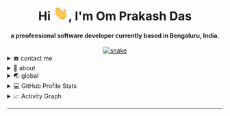 <div align="center">
<h1 align="center">Hi <img width="35" src="https://github.com/om1938/om1938/blob/main/wave.gif">, I'm Om Prakash Das</h1>
<h4 align="center">a preofeesional software developer currently based in Bengaluru, India. </h4>
</div>

<div align="center">
  <a href="https://om1938.github.io/Om1938/">
  <img  src="https://github.com/om1938/om1938/blob/main/resources/img/grid-snake.svg"
       alt="snake" /></a>
</div>

<details>
  <summary>☎️ contact me</summary>
<div>
  <samp>
    <h2 align="center">😎 you can reach me by:</h2>
    <p align="center">
      <br/>
      <a href="https://www.linkedin.com/in/omprakashdas" target="blank"><img align="center"
         src="https://img.shields.io/badge/linkedin-%231DA1F2.svg?style=for-the-badge&logo=linkedin&logoColor=white"
         alt="omprakashdas" height="30"/></a>
      <a href="https://fb.com/om1938" target="blank"><img align="center"
         src="https://img.shields.io/badge/facebook-4267B2.svg?style=for-the-badge&logo=facebook&logoColor=white"
         alt="om1938" height="30"/></a>
      <a href="https://mailto:omkletu@gmail.com" target="blank"><img align="center"
         src="https://img.shields.io/badge/gmail-EA4335.svg?style=for-the-badge&logo=gmail&logoColor=white"
         alt="omkletu" height="30"/></a>
    </p>
  <p align="center">
      <a href="https://instagram.com/__blue_monster" target="blank"><img align="center"
         src="https://img.shields.io/badge/instagram-%23E4405F.svg?style=for-the-badge&logo=Instagram&logoColor=white"
         alt="__blue_monster" height="30"/></a>
      <a href="https://wa.me/+917727877741" target="blank"><img align="center"
         src="https://img.shields.io/badge/whatsapp-4B7F1.svg?style=for-the-badge&logo=whatsapp&logoColor=white"
         alt="omprakashdas" height="30"/></a>
      <a href="https://twitter.com/omkletu" target="blank"><img align="center"
         src="https://img.shields.io/badge/twitter-1DA1F2.svg?style=for-the-badge&logo=twitter&logoColor=white"
         alt="omkletu" height="30"/></a>
      <br>
    </p>
  </samp>
</div>
</details>

<details>
  <summary>🧮 about</summary>
<div>
<h2 align="center">🧮 About this Account</h2>
 <p align="center">
  <a href="github.com/om1938" target="blank"><img align="center"
     src="https://badges.pufler.dev/visits/om1938/om1938?style=for-the-badge&color=e74c3c&logo=github&label=Spying+Counter"
     alt="spying counter" /></a>
  <a href="github.com/om1938" target="blank"><img align="center"
     src="https://badges.pufler.dev/years/om1938/?style=for-the-badge&color=27a4fb&logo=github&label=Account+Age"
     alt="account age" /></a>
  </p>
  <p align="center">
  <a href="github.com/om1938" target="blank"><img align="center"
     src="https://badges.pufler.dev/updated/om1938/om1938?style=for-the-badge&color=ff00b4&logo=github&label=Profile+Updated"
     alt="updated" /></a>
  <a href="github.com/om1938" target="blank"><img align="center"
     src="https://badges.pufler.dev/repos/om1938/?style=for-the-badge&color=251ee7&logo=github&label=Public+Repos"
     alt="repos" /></a>
 </p>
</div>
</details>

<details>
  <summary>🌏 global</summary>
<div>
<h2 align="center"> Wanna learn more something about me? </h2>
</div>
</details>

<details>
  <summary>💻 GitHub Profile Stats</summary>
  <div>
    <h2 align="center"> 📊 Github stats </h2>
      <br/>
        <p align="center">
          <a href="https://github.com/om1938/">
          <img src="https://github-readme-stats.vercel.app/api/top-langs/?username=om1938&langs_count=6&theme=gruvbox&layout=compact&hide_border=true" alt="om1938 :: Top Langs" /></a>
        </p>
        <p align="center">
          <a href="https://github.com/om1938/">
          <img width="49.5%" src="https://github-readme-stats.vercel.app/api?username=om1938&show_icons=true&theme=gruvbox&hide_border=true" />
          <img width="49.5%" src="https://github-readme-streak-stats.herokuapp.com/?user=om1938&theme=gruvbox&hide_border=true" />
          </a>
       </p>
     <br>
  </div>
</details>

<details>
  <summary>📈 Activity Graph</summary>
  <br/>
  <h2 align="center"> my current activity </h2>
<p align="center">
<a href="https://github.com/Ashutosh00710/github-readme-activity-graph#gh-light-mode-only">
 <img src="https://github-readme-activity-graph.vercel.app/graph?username=Om1938&theme=react&area=true&hide_border=true#gh-light-mode-only" width="100%">
</a>
<a href="https://github.com/Ashutosh00710/github-readme-activity-graph#gh-dark-mode-only">
 <img src="https://github-readme-activity-graph.vercel.app/graph?username=Om1938&theme=dracula&area=true&hide_border=true#gh-dark-mode-only" width="100%">
</a>
</p>

</details>

------
